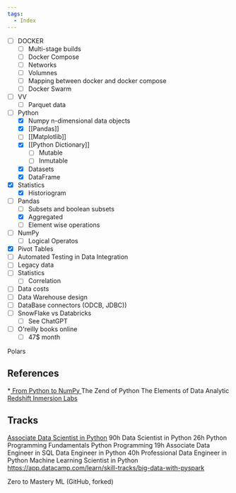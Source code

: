 ```yaml
---
tags:
  - Index
---
```


- [ ] DOCKER
	- [ ] Multi-stage builds
	- [ ] Docker Compose
	- [ ] Networks
	- [ ] Volumnes
	- [ ] Mapping between docker and docker compose
	- [ ] Docker Swarm
- [ ] VV 
	- [ ] Parquet data
- [ ] Python
	- [x] Numpy n-dimensional data objects
	- [x] [[Pandas]]
	- [ ] [[Matplotlib]]
	- [x] [[Python Dictionary]]
		- [ ] Mutable
		- [ ] Inmutable
	- [x] Datasets
	- [x] DataFrame
- [x] Statistics
	- [x] Historiogram
- [ ] Pandas
	- [ ] Subsets and boolean subsets
	- [x] Aggregated 
	- [ ] Element wise operations
- [ ] NumPy
	- [ ] Logical Operatos
- [x] Pivot Tables
- [ ] Automated Testing in Data Integration
- [ ] Legacy data
- [ ] Statistics
	- [ ] Correlation
- [ ] Data costs
- [ ] Data Warehouse design
- [ ] DataBase connectors (ODCB, JDBC))
- [ ] SnowFlake vs Databricks
	- [ ] See ChatGPT
- [ ] O'reilly books online
	- [ ] 47$ month

Polars 

## References

*[ From Python to NumPy ](https://www.labri.fr/perso/nrougier/from-python-to-numpy/)
The Zend of Python 
The Elements of Data Analytic
[Redshift Inmersion Labs](https://catalog.us-east-1.prod.workshops.aws/workshops/9f29cdba-66c0-445e-8cbb-28a092cb5ba7/en-US)


## Tracks

[Associate Data Scientist in Python](https://app.datacamp.com/learn/career-tracks/associate-data-scientist-in-python) 90h
	Data Scientist in Python 26h
Python Programming Fundamentals 
		Python Programming 19h
Associate Data Engineer in SQL
	Data Engineer in Python  40h
		Professional Data Engineer in Python
Machine Learning Scientist in Python
https://app.datacamp.com/learn/skill-tracks/big-data-with-pyspark

Zero to Mastery ML (GitHub, forked)


